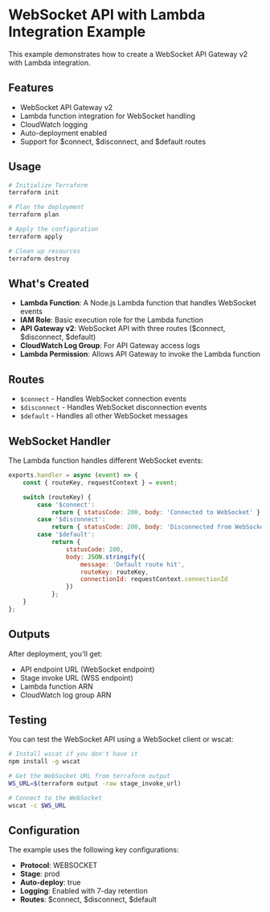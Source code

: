 # WebSocket API with Lambda Integration Example

This example demonstrates how to create a WebSocket API Gateway v2 with Lambda integration.

## Features

- WebSocket API Gateway v2
- Lambda function integration for WebSocket handling
- CloudWatch logging
- Auto-deployment enabled
- Support for $connect, $disconnect, and $default routes

## Usage

```bash
# Initialize Terraform
terraform init

# Plan the deployment
terraform plan

# Apply the configuration
terraform apply

# Clean up resources
terraform destroy
```

## What's Created

- **Lambda Function**: A Node.js Lambda function that handles WebSocket events
- **IAM Role**: Basic execution role for the Lambda function
- **API Gateway v2**: WebSocket API with three routes ($connect, $disconnect, $default)
- **CloudWatch Log Group**: For API Gateway access logs
- **Lambda Permission**: Allows API Gateway to invoke the Lambda function

## Routes

- `$connect` - Handles WebSocket connection events
- `$disconnect` - Handles WebSocket disconnection events
- `$default` - Handles all other WebSocket messages

## WebSocket Handler

The Lambda function handles different WebSocket events:

```javascript
exports.handler = async (event) => {
    const { routeKey, requestContext } = event;

    switch (routeKey) {
        case '$connect':
            return { statusCode: 200, body: 'Connected to WebSocket' };
        case '$disconnect':
            return { statusCode: 200, body: 'Disconnected from WebSocket' };
        case '$default':
            return {
                statusCode: 200,
                body: JSON.stringify({
                    message: 'Default route hit',
                    routeKey: routeKey,
                    connectionId: requestContext.connectionId
                })
            };
    }
};
```

## Outputs

After deployment, you'll get:

- API endpoint URL (WebSocket endpoint)
- Stage invoke URL (WSS endpoint)
- Lambda function ARN
- CloudWatch log group ARN

## Testing

You can test the WebSocket API using a WebSocket client or wscat:

```bash
# Install wscat if you don't have it
npm install -g wscat

# Get the WebSocket URL from terraform output
WS_URL=$(terraform output -raw stage_invoke_url)

# Connect to the WebSocket
wscat -c $WS_URL
```

## Configuration

The example uses the following key configurations:

- **Protocol**: WEBSOCKET
- **Stage**: prod
- **Auto-deploy**: true
- **Logging**: Enabled with 7-day retention
- **Routes**: $connect, $disconnect, $default
